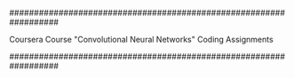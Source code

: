 ##################################################################

Coursera Course "Convolutional Neural Networks" Coding Assignments

##################################################################
